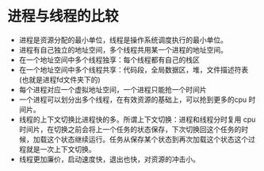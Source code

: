 # 进程与线程的比较
- 进程是资源分配的最小单位，线程是操作系统调度执行的最小单位。
- 进程有自己独立的地址空间，多个线程共用某一个进程的地址空间。
- 在一个地址空间中多个线程独享：每个线程都有自己的栈区
- 在一个地址空间中多个线程共享：代码段，全局数据区，堆，文件描述符表(也就是进程fd文件夹下的)
- 每个进程对应一个虚拟地址空间，一个进程只能抢一个时间片
- 一个进程可以划分出多个线程，在有效资源的基础上，可以抢到更多的cpu 时间片。
- 线程的上下文切换比进程快的多。所谓上下文切换：进程和线程分时复用 cpu 时间片，在切换之前会将上一个任务的状态保存，下次切换回这个任务的时候，加载这个状态继续运行。任务从保存某个状态到再次加载这个状态这个过程就是一次上下文切换。
- 线程更加廉价，启动速度快，退出也快，对资源的冲击小。
